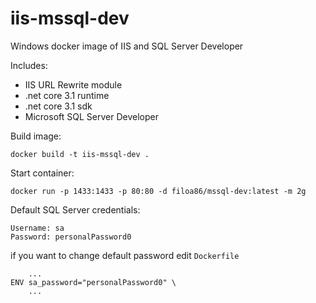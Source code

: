 # iis-mssql-dev

Windows docker image of IIS and SQL Server Developer

Includes:
- IIS URL Rewrite module
- .net core 3.1 runtime
- .net core 3.1 sdk
- Microsoft SQL Server Developer

Build image:

`docker build -t iis-mssql-dev .`

Start container:

`docker run -p 1433:1433 -p 80:80 -d filoa86/mssql-dev:latest -m 2g`

Default SQL Server credentials:

```
Username: sa
Password: personalPassword0
```

if you want to change default password edit `Dockerfile`

```
    ...
ENV sa_password="personalPassword0" \
    ...
```
